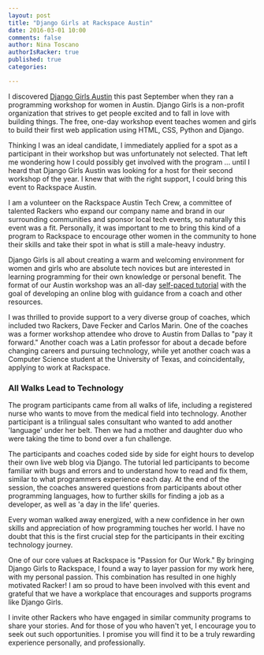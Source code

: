 ```yaml
---
layout: post
title: "Django Girls at Rackspace Austin"
date: 2016-03-01 10:00
comments: false
author: Nina Toscano
authorIsRacker: true
published: true
categories:

---
```

​​I discovered [Django Girls Austin](https://djangogirls.org/austin/) this past September when they ran a programming workshop for women in Austin. Django Girls is a non-profit organization that strives to get people excited and to fall in love with building things. The free, one-day workshop event teaches women and girls to build their first web application using HTML, CSS, Python and Django. 

<!-- more -->

Thinking I was an ideal candidate, I immediately applied for a spot as a participant in their workshop but was unfortunately not selected. That left me wondering how I could possibly get involved with the program ... until I heard that Django Girls Austin was looking for a host for their second workshop of the year.  I knew that with the right support, I could bring this event to Rackspace Austin.

I am a volunteer on the Rackspace Austin Tech Crew, a committee of talented Rackers who expand our company name and brand in our surrounding communities and sponsor local tech events, so naturally this event was a fit. Personally, it was important to me to bring this kind of a program to Rackspace to encourage other women in the community to hone their skills and take their spot in what is still a male-heavy industry.

Django Girls is all about creating a warm and welcoming environment for women and girls who are absolute tech novices but are interested in learning programming for their own knowledge or personal benefit. The format of our Austin workshop was an all-day [self-paced tutorial](https://tutorial.djangogirls.org/en/) with the goal of developing an online blog with guidance from a coach and other resources.

I was thrilled to provide support to a very diverse group of coaches, which included two Rackers, Dave Fecker and Carlos Marin. One of the coaches was a former workshop attendee who drove to Austin from Dallas to "pay it forward." Another coach was a Latin professor for about a decade before changing careers and pursuing technology, while yet another coach was a Computer Science student at the University of Texas, and coincidentally, applying to work at Rackspace. 

### All Walks Lead to Technology

The program participants came from all walks of life, including a registered nurse who wants to move from the medical field into technology. Another participant is a trilingual sales consultant who wanted to add another 'language' under her belt. Then we had a mother and daughter duo who were taking the time to bond over a fun challenge.

The participants and coaches coded side by side for eight hours to develop their own live web blog via Django. The tutorial led participants to become familiar with bugs and errors and to understand how to read and fix them, similar to what programmers experience each day. At the end of the session, the coaches answered questions from participants about other programming languages, how to further skills for finding a job as a developer, as well as 'a day in the life' queries.

Every woman walked away energized, with a new confidence in her own skills and appreciation of how programming touches her world. I have no doubt that this is the first crucial step for the participants in their exciting technology journey.

One of our core values at Rackspace is "Passion for Our Work." By bringing Django Girls to Rackspace, I found a way to layer passion for my work here, with my personal passion. This combination has resulted in one highly motivated Racker! I am so proud to have been involved with this event and grateful that we have a workplace that encourages and supports programs like Django Girls.

I invite other Rackers who have engaged in similar community programs to share your stories. And for those of you who haven't yet, I encourage you to seek out such opportunities. I promise you will find it to be a truly rewarding experience personally, and professionally.
